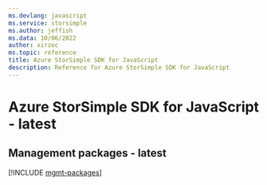 ```yaml
---
ms.devlang: javascript
ms.service: storsimple
ms.author: jeffish
ms.data: 10/06/2022
author: xirzec
ms.topic: reference
title: Azure StorSimple SDK for JavaScript
description: Reference for Azure StorSimple SDK for JavaScript
---
```

# Azure StorSimple SDK for JavaScript - latest

## Management packages - latest
[!INCLUDE [mgmt-packages](storsimple-mgmt-index.md)]